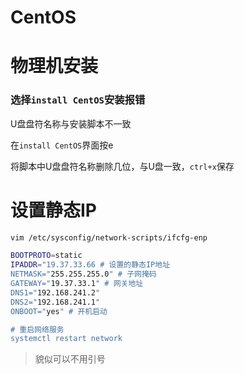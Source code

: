 # CentOS

# 物理机安装

### 选择`install CentOS`安装报错

U盘盘符名称与安装脚本不一致

在`install CentOS`界面按e

将脚本中U盘盘符名称删除几位，与U盘一致，`ctrl+x`保存

# 设置静态IP

```bash
vim /etc/sysconfig/network-scripts/ifcfg-enp

BOOTPROTO=static
IPADDR="19.37.33.66 # 设置的静态IP地址
NETMASK="255.255.255.0" # 子网掩码 
GATEWAY="19.37.33.1" # 网关地址
DNS1="192.168.241.2"
DNS2="192.168.241.1"
ONBOOT="yes" # 开机启动

# 重启网络服务
systemctl restart network
```

> 貌似可以不用引号
